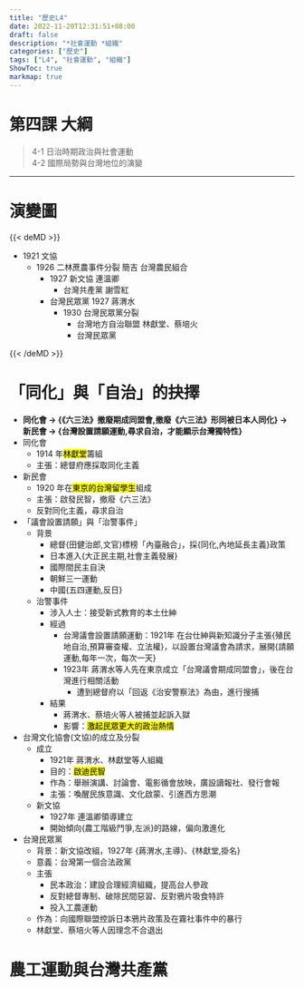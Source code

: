 ```yaml
---
title: "歷史L4"
date: 2022-11-20T12:31:51+08:00
draft: false
description: "*社會運動 *組織"
categories: ["歷史"]
tags: ["L4", "社會運動", "組織"]
ShowToc: true
markmap: true
---
```


# 第四課 大綱
> 4-1 日治時期政治與社會運動  
> 4-2 國際局勢與台灣地位的演變  

------------

# 演變圖

{{< deMD >}}
<markmap>

- 1921 文協
  - 1926 二林蔗農事件分裂
    <red>簡吉</red> <blue>台灣農民組合</blue>
    - 1927 新文協
      <red>連溫卿</red>
      - 台灣共產黨
        <red>謝雪紅</red>
    - 台灣民眾黨 1927
      <red>蔣渭水</red>
      - 1930 台灣民眾黨分裂
        - 台灣地方自治聯盟
          <red>林獻堂、蔡培火</red>
        - 台灣民眾黨

</markmap>
{{< /deMD >}}

# 「同化」與「自治」的抉擇
- **同化會 -> {《六三法》撤廢期成同盟會,撤廢《六三法》形同被日本人同化} -> 新民會 -> {台灣設置請願運動,尋求自治，才能顯示台灣獨特性}**
- 同化會
  - 1914 年<mark>林獻堂</mark>籌組
  - 主張：總督府應採取同化主義
- 新民會
  - 1920 年在<mark>東京的台灣留學生</mark>組成
  - 主張：啟發民智，撤廢《六三法》
  - 反對同化主義，尋求自治
- 「議會設置請願」與「治警事件」
  - 背景
    - 總督{田健治郎,文官}標榜「內臺融合」，採{同化,內地延長主義}政策
    - 日本進入{大正民主期,社會主義發展}
    - 國際間民主自決
    - 朝鮮三一運動
    - 中國{五四運動,反日}
  - 治警事件
    - 涉入人士：接受新式教育的本土仕紳
    - 經過
      - 台灣議會設置請願運動：1921年 在台仕紳與新知識分子主張{殖民地自治,預算審查權、立法權}，以設置台灣議會為請求，展開{請願運動,每年一次，每次一天}
      - 1923年 蔣渭水等人先在東京成立「台灣議會期成同盟會」，後在台灣進行相關活動
        - 遭到總督府以「回返《治安警察法》為由，進行搜捕
    - 結果
      - 蔣渭水、蔡培火等人被捕並起訴入獄
      - 影響：<mark>激起民眾更大的政治熱情</mark>
- 台灣文化協會(文協)的成立及分裂
  - 成立
    - 1921年 蔣渭水、林獻堂等人組織
    - 目的：<mark><red>啟迪民智</red></mark>
    - 作為：舉辦演講、討論會、電影循會放映，廣設讀報社、發行會報
    - 主張：喚醒民族意識、文化啟蒙、引進西方思潮
  - 新文協
    - 1927年 連溫卿領導建立
    - 開始傾向{農工階級鬥爭,左派}的路線，偏向激進化
- 台灣民眾黨
  - 背景：新文協改組，1927年 {蔣渭水,主導}、{林獻堂,掛名}
  - 意義：台灣第一個合法政黨
  - 主張
    - 民本政治：建設合理經濟組織，提高台人參政
    - 反對總督專制、破除民間惡習、反對鴉片吸食特許
    - 投入工農運動
  - 作為：向國際聯盟控訴日本鴉片政策及在霧社事件中的暴行
  - 林獻堂、蔡培火等人因理念不合退出

# 農工運動與台灣共產黨